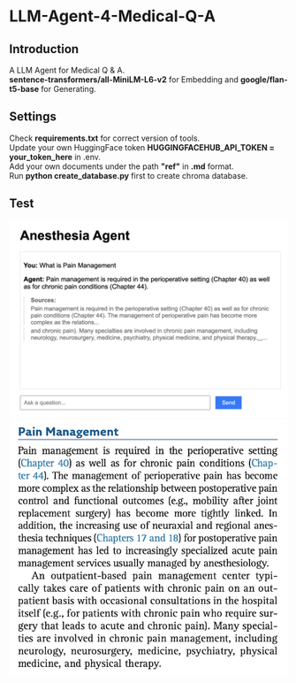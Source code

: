 # LLM-Agent-4-Medical-Q-A

## Introduction
A LLM Agent for Medical Q & A.  
**sentence-transformers/all-MiniLM-L6-v2** for Embedding and **google/flan-t5-base** for Generating.  

## Settings
Check **requirements.txt** for correct version of tools.  
Update your own HuggingFace token **HUGGINGFACEHUB_API_TOKEN = your_token_here** in .env.    
Add your own documents under the path **"ref"** in **.md** format.  
Run **python create_database.py** first to create chroma database.  

## Test
![Example Image](https://github.com/Amanda-WangXiao/LLM-Agent-4-Medical-Q-A/blob/main/test1.jpg)
![Example Image](https://github.com/Amanda-WangXiao/LLM-Agent-4-Medical-Q-A/blob/main/test2.jpg)

